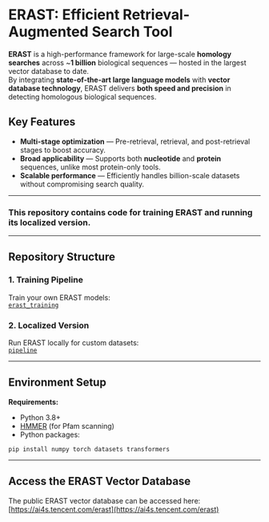 # ERAST: Efficient Retrieval-Augmented Search Tool  

**ERAST** is a high-performance framework for large-scale **homology searches** across ~**1 billion** biological sequences — hosted in the largest vector database to date.  
By integrating **state-of-the-art large language models** with **vector database technology**, ERAST delivers **both speed and precision** in detecting homologous biological sequences.  

## Key Features
- **Multi-stage optimization** — Pre-retrieval, retrieval, and post-retrieval stages to boost accuracy.  
- **Broad applicability** — Supports both **nucleotide** and **protein** sequences, unlike most protein-only tools.  
- **Scalable performance** — Efficiently handles billion-scale datasets without compromising search quality.  

---
### This repository contains code for training ERAST and running its localized version.
---
## Repository Structure

### 1. Training Pipeline  
Train your own ERAST models:  
[`erast_training`](https://github.com/TencentAILabHealthcare/ERAST/tree/main/erast_training)  

### 2. Localized Version  
Run ERAST locally for custom datasets:  
[`pipeline`](https://github.com/TencentAILabHealthcare/ERAST/tree/main/pipeline)  

---

## Environment Setup

**Requirements:**  
- Python 3.8+  
- [HMMER](http://hmmer.org/) (for Pfam scanning)  
- Python packages:  

```
pip install numpy torch datasets transformers
```

---

## Access the ERAST Vector Database

The public ERAST vector database can be accessed here:  
[https://ai4s.tencent.com/erast](https://ai4s.tencent.com/erast)



